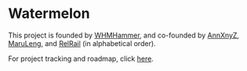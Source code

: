 # Watermelon

This project is founded by [WHMHammer](https://github.com/WHMHammer), and co-founded by [AnnXnyZ](https://github.com/AnnXnyZ), [MaruLeng](https://github.com/MaruLeng), and [RelRail](https://github.com/ReLRail) (in alphabetical order).

For project tracking and roadmap, click [here](https://github.com/WHMHammer/watermelon/projects/2).
